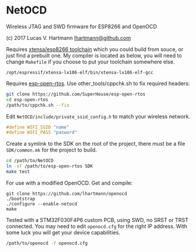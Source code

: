 # NetOCD
Wireless JTAG and SWD firmware for ESP8266 and OpenOCD

(c) 2017 Lucas V. Hartmann <lhartmann@github.com>

Requires [xtensa/esp8266 toolchain](https://app.cear.ufpb.br/~lucas.hartmann/2016/08/24/ready-to-use-esp8266-toolchain-for-linux/) which you could build from souce, or just find a prebuilt one. My compiler is located as below, you will need to change `Makefile` if you choose to put your toolchain somewhere else.
```
/opt/espressif/xtensa-lx106-elf/bin/xtensa-lx106-elf-gcc
```

Requires [esp-open-rtos](https://github.com/SuperHouse/esp-open-rtos). Use other_tools/cppchk.sh to fix required headers:
```bash
git clone https://github.com/SuperHouse/esp-open-rtos
cd esp-open-rtos
/path/to/cppchk.sh --fix
```

Edit `NetOCD/include/private_ssid_config.h` to match your wireless network.
```C
#define WIFI_SSID "name"
#define WIFI_PASS "pasword"
```

Create a symlink to the SDK on the root of the project, there must be a file `SDK/common.mk` for the project to build.
```bash
cd /path/to/NetOCD
ln -sf /path/to/esp-open-rtos SDK
make test
```

For use with a modified OpenOCD. Get and compile:
```
git clone https://github.com/lhartmann/openocd
./bootstrap
./configure --enable-netocd
make
```

Tested with a STM32F030F4P6 custom PCB, using SWD, no SRST or TRST connected. You may need to edit `openocd.cfg` for the right IP address. With some luck you will get your device capabilities.
```bash
/path/to/openocd -f openocd.cfg
```

